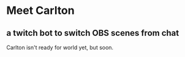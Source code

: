 # Meet Carlton
## a twitch bot to switch OBS scenes from chat

Carlton isn't ready for world yet, but soon. 

